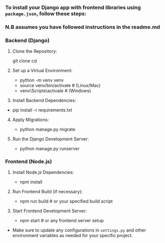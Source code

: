 ### To install your Django app with frontend libraries using `package.json`, follow these steps:
### N.B assumes you have followed instructions in the readme.md

### Backend (Django)
1. Clone the Repository:
   
   git clone <repository-url>
   cd <project-directory>
  
2. Set up a Virtual Environment:
   
   - python -m venv venv
   - source venv/bin/activate  # (Linux/Mac)
   - venv\Scripts\activate  # (Windows)
  
3. Install Backend Dependencies:
   
  -  pip install -r requirements.txt
  

4. Apply Migrations:
   
   - python manage.py migrate
  

5. Run the Django Development Server:
   
   - python manage.py runserver
  

### Frontend (Node.js)
1. Install Node.js Dependencies:
   
   - npm install
  

2. Run Frontend Build (if necessary):
   
   - npm run build  # or your specified build script
  

3. Start Frontend Development Server:
   
   - npm start  # or any frontend server setup
  

- Make sure to update any configurations in `settings.py` and other environment variables as needed for your specific project.